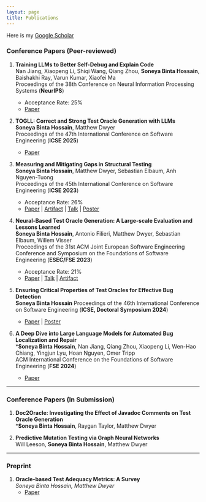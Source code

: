 ```yaml
---
layout: page  
title: Publications  
---
```


Here is my [Google Scholar](https://scholar.google.com/citations?user=xDDfwB8AAAAJ&hl=en)

### Conference Papers (Peer-reviewed)

1. **Training LLMs to Better Self-Debug and Explain Code**  
   Nan Jiang, Xiaopeng Li, Shiqi Wang, Qiang Zhou, **Soneya Binta Hossain**, Baishakhi Ray, Varun Kumar, Xiaofei Ma  
   Proceedings of the 38th Conference on Neural Information Processing Systems (**NeurIPS**)  
   - Acceptance Rate: 25%  
   - [Paper](https://arxiv.org/pdf/2405.18649)

2. **TOGLL: Correct and Strong Test Oracle Generation with LLMs**  
   **Soneya Binta Hossain**, Matthew Dwyer  
   Proceedings of the 47th International Conference on Software Engineering (**ICSE 2025**)  
   - [Paper](https://doi.org/10.48550/arXiv.2405.03786)

3. **Measuring and Mitigating Gaps in Structural Testing**  
   **Soneya Binta Hossain**, Matthew Dwyer, Sebastian Elbaum, Anh Nguyen-Tuong  
   Proceedings of the 45th International Conference on Software Engineering (**ICSE 2023**)  
   - Acceptance Rate: 26%  
   - [Paper](https://conf.researchr.org/details/icse-2023/icse-2023-technical-track/131/Measuring-and-Mitigating-Gaps-in-Structural-Testing) | [Artifact](https://github.com/soneyahossain/hcc-gap-recommender/tree/main) | [Talk](assets/presentations/ICSE-2023-talk.pdf) | [Poster](assets/presentations/ICSE2023_poster_soneya.pdf)

4. **Neural-Based Test Oracle Generation: A Large-scale Evaluation and Lessons Learned**  
   **Soneya Binta Hossain**, Antonio Filieri, Matthew Dwyer, Sebastian Elbaum, Willem Visser  
   Proceedings of the 31st ACM Joint European Software Engineering Conference and Symposium on the Foundations of Software Engineering (**ESEC/FSE 2023**)  
   - Acceptance Rate: 21%  
   - [Paper](https://dl.acm.org/doi/abs/10.1145/3611643.3616265) | [Talk](assets/presentations/FSE-2023-talk.pdf) | [Artifact](https://doi.org/10.6084/m9.figshare.21973091.v4)

5. **Ensuring Critical Properties of Test Oracles for Effective Bug Detection**  
   **Soneya Binta Hossain**
   Proceedings of the 46th International Conference on Software Engineering (**ICSE, Doctoral Symposium 2024**)  
   - [Paper](https://dl.acm.org/doi/10.1145/3639478.3639791) | [Poster](assets/presentations/ICSE-DS-24-Soneya-A0-28.pdf)

6. **A Deep Dive into Large Language Models for Automated Bug Localization and Repair**  
   ***Soneya Binta Hossain**, Nan Jiang, Qiang Zhou, Xiaopeng Li, Wen-Hao Chiang, Yingjun Lyu, Hoan Nguyen, Omer Tripp  
   ACM International Conference on the Foundations of Software Engineering (**FSE 2024**)  
   - [Paper](https://dl.acm.org/doi/abs/10.1145/3660773)

---

### Conference Papers (In Submission)

1. **Doc2Oracle: Investigating the Effect of Javadoc Comments on Test Oracle Generation**  
   ***Soneya Binta Hossain**, Raygan Taylor, Matthew Dwyer  

2. **Predictive Mutation Testing via Graph Neural Networks**  
   Will Leeson, **Soneya Binta Hossain**, Matthew Dwyer  

---

### Preprint

1. **Oracle-based Test Adequacy Metrics: A Survey**  
   *Soneya Binta Hossain, Matthew Dwyer*  
   - [Paper](https://arxiv.org/pdf/2212.06118.pdf)  
